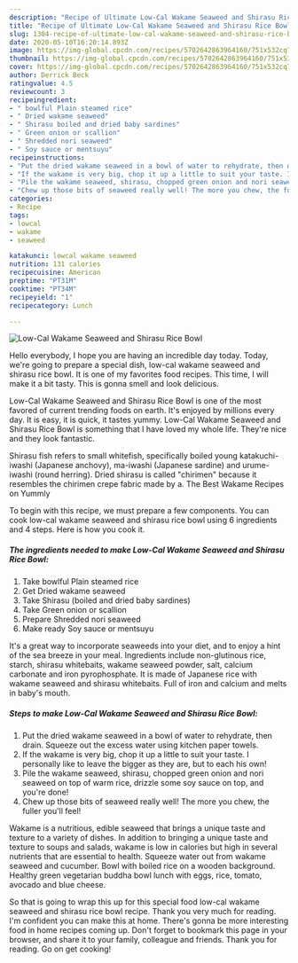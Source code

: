 ```yaml
---
description: "Recipe of Ultimate Low-Cal Wakame Seaweed and Shirasu Rice Bowl"
title: "Recipe of Ultimate Low-Cal Wakame Seaweed and Shirasu Rice Bowl"
slug: 1304-recipe-of-ultimate-low-cal-wakame-seaweed-and-shirasu-rice-bowl
date: 2020-05-10T16:20:14.893Z
image: https://img-global.cpcdn.com/recipes/5702642863964160/751x532cq70/low-cal-wakame-seaweed-and-shirasu-rice-bowl-recipe-main-photo.jpg
thumbnail: https://img-global.cpcdn.com/recipes/5702642863964160/751x532cq70/low-cal-wakame-seaweed-and-shirasu-rice-bowl-recipe-main-photo.jpg
cover: https://img-global.cpcdn.com/recipes/5702642863964160/751x532cq70/low-cal-wakame-seaweed-and-shirasu-rice-bowl-recipe-main-photo.jpg
author: Derrick Beck
ratingvalue: 4.5
reviewcount: 3
recipeingredient:
- " bowlful Plain steamed rice"
- " Dried wakame seaweed"
- " Shirasu boiled and dried baby sardines"
- " Green onion or scallion"
- " Shredded nori seaweed"
- " Soy sauce or mentsuyu"
recipeinstructions:
- "Put the dried wakame seaweed in a bowl of water to rehydrate, then drain. Squeeze out the excess water using kitchen paper towels."
- "If the wakame is very big, chop it up a little to suit your taste. I personally like to leave the bigger as they are, but to each his own!"
- "Pile the wakame seaweed, shirasu, chopped green onion and nori seaweed on top of warm rice, drizzle some soy sauce on top, and you&#39;re done!"
- "Chew up those bits of seaweed really well! The more you chew, the fuller you&#39;ll feel!"
categories:
- Recipe
tags:
- lowcal
- wakame
- seaweed

katakunci: lowcal wakame seaweed 
nutrition: 131 calories
recipecuisine: American
preptime: "PT31M"
cooktime: "PT34M"
recipeyield: "1"
recipecategory: Lunch

---
```



![Low-Cal Wakame Seaweed and Shirasu Rice Bowl](https://img-global.cpcdn.com/recipes/5702642863964160/751x532cq70/low-cal-wakame-seaweed-and-shirasu-rice-bowl-recipe-main-photo.jpg)

Hello everybody, I hope you are having an incredible day today. Today, we're going to prepare a special dish, low-cal wakame seaweed and shirasu rice bowl. It is one of my favorites food recipes. This time, I will make it a bit tasty. This is gonna smell and look delicious.

Low-Cal Wakame Seaweed and Shirasu Rice Bowl is one of the most favored of current trending foods on earth. It's enjoyed by millions every day. It is easy, it is quick, it tastes yummy. Low-Cal Wakame Seaweed and Shirasu Rice Bowl is something that I have loved my whole life. They're nice and they look fantastic.

Shirasu fish refers to small whitefish, specifically boiled young katakuchi-iwashi (Japanese anchovy), ma-iwashi (Japanese sardine) and urume-iwashi (round herring). Dried shirasu is called &#34;chirimen&#34; because it resembles the chirimen crepe fabric made by a. The Best Wakame Recipes on Yummly


To begin with this recipe, we must prepare a few components. You can cook low-cal wakame seaweed and shirasu rice bowl using 6 ingredients and 4 steps. Here is how you cook it.

<!--inarticleads1-->

##### The ingredients needed to make Low-Cal Wakame Seaweed and Shirasu Rice Bowl:

1. Take  bowlful Plain steamed rice
1. Get  Dried wakame seaweed
1. Take  Shirasu (boiled and dried baby sardines)
1. Take  Green onion or scallion
1. Prepare  Shredded nori seaweed
1. Make ready  Soy sauce or mentsuyu


It&#39;s a great way to incorporate seaweeds into your diet, and to enjoy a hint of the sea breeze in your meal. Ingredients include non-glutinous rice, starch, shirasu whitebaits, wakame seaweed powder, salt, calcium carbonate and iron pyrophosphate. It is made of Japanese rice with wakame seaweed and shirasu whitebaits. Full of iron and calcium and melts in baby&#39;s mouth. 

<!--inarticleads2-->

##### Steps to make Low-Cal Wakame Seaweed and Shirasu Rice Bowl:

1. Put the dried wakame seaweed in a bowl of water to rehydrate, then drain. Squeeze out the excess water using kitchen paper towels.
1. If the wakame is very big, chop it up a little to suit your taste. I personally like to leave the bigger as they are, but to each his own!
1. Pile the wakame seaweed, shirasu, chopped green onion and nori seaweed on top of warm rice, drizzle some soy sauce on top, and you&#39;re done!
1. Chew up those bits of seaweed really well! The more you chew, the fuller you&#39;ll feel!


Wakame is a nutritious, edible seaweed that brings a unique taste and texture to a variety of dishes. In addition to bringing a unique taste and texture to soups and salads, wakame is low in calories but high in several nutrients that are essential to health. Squeeze water out from wakame seaweed and cucumber. Bowl with boiled rice on a wooden background. Healthy green vegetarian buddha bowl lunch with eggs, rice, tomato, avocado and blue cheese. 

So that is going to wrap this up for this special food low-cal wakame seaweed and shirasu rice bowl recipe. Thank you very much for reading. I'm confident you can make this at home. There's gonna be more interesting food in home recipes coming up. Don't forget to bookmark this page in your browser, and share it to your family, colleague and friends. Thank you for reading. Go on get cooking!
